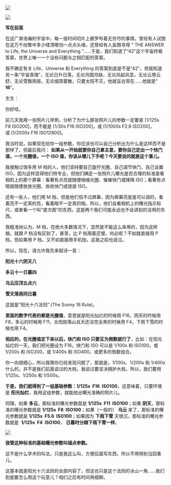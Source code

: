 [![](https://static001.geekbang.org/resource/image/5c/83/5c583a241480f9fe51b017ec972d5b83.jpg?wh=750x360)](http://time.geekbang.org/column/article/470988)

[![](https://static001.geekbang.org/resource/image/98/60/9874db7d21654d509dee386c3a2b8d60.jpg?wh=750x360)](http://time.geekbang.org/column/article/472859)

**写在前面**

在这广渺浩瀚的宇宙中，每一层时间切片上都罗布着无穷尽的事情，曾经有人试图在这万千纷繁中多少缕清哪怕一点点头绪，还曾经有人妄图寻得 " THE ANSWER to Life, the Universe and Everything "……于是，我们知道了“42”这个宇宙终极答案，世界上唯一一个没有问题与之相匹配的答案。

我不确定有关 Life、Universe 和 Everything 的答案到底是不是“42”，但我知道另一条“宇宙真理”，无论日升日落，无论月圆月缺，无论风起风息，无论云卷云舒，无论雪飘雨摇，无论烟笼雾散，只要太阳不灭，他就亘古常在……他就是“ **16**”。

生生：

你好哇。

前几天我用一张照片儿举例，分析了为什么那张照片儿的参数一定要是 \[1/125s F8 ISO200\]，而不能是 \[1/30s F16 ISO200\]，或 \[1/1000s F2.8 ISO200\]，或 \[1/2000s F16 ISO12800\]。

我当时说，如果现在给你一组参数，你应该也可以自己分析出为什么是这样而不是那样了，但最后我问： **如果从一开始就要你自己拿主意，要你自己定出一个快门值，一个光圈值，一个 ISO 值，你该从哪儿下手呢？今天要说的就是这个事儿。**

我接触过很多用 M 档的人，他们坚持要自己旋拧光圈、自己调节快门、自己设置 ISO，因为这样显得他们特专业，但他们确定一张照片儿曝光是否合理的标准是看相机上的那个屏幕：看著有点亮就随便缩缩光圈、催催快门或降降 ISO；看著有点暗就随便放放光圈、收收快门或提提 ISO。

还有一些人，他们用 M 档，但是他们信不过屏幕，因为屏幕亮度是可以调的，看着亮不一定真的亮，看着暗不一定真的暗。所以，他们会看相机上的曝光指示标尺，或者看一个叫“直方图”的东西，这是两个我们可能永远也不会讲到的没用的东西。

我粗浅地认为，M 档，在绝大多数情况下，显然是不能这么来用的，因为这样搞，就跟 P 档没有区别了，甚至，比 P 档用着还慢，何必呢？不如就直接用 P 档，但如果用 P 档，又不如直接用手机拍，这我之前也说过。

所以，现在，请允许我先来赋诗一首：

**阳光十六阴天八**

**多云十一日暮四**

**乌云压顶五点六**

**雪天落雨同日暮**

这就是“阳光十六法则” (The Sunny 16 Rule)。

**里面的数字代表的都是光圈值**，意思就是阳光灿烂的时候用 F16，阴天的时候用 F8，多云的时候用 F11，太阳刚落山且天还没完全黑的时候用 F4，下雨下雪的时候也用 F4。

**相应的，在光圈值定下来以后，快门和 ISO 只要互为倒数就行了**，比如：在阳光灿烂的一天，我们把光圈设为 F16，快门和 ISO 可以是 1/100s 和 ISO100，或 1/200s 和 ISO200，或 1/400s 和 ISO400，或更多的倒数组合。

你一向很细心，所以我猜你已经发现问题了，那就是，1/100s、1/200s 和 1/400s 什么的，并不是我们前面说过的大档，我说过要坚决拥护大档，所以，我们要用 1/125s、1/250s 和 1/500s。

**于是，我们就得到了一组基础参数：1/125s  F16  ISO100**，这意味着，只要环境是 **阳光灿烂**，我用这组参数，就能拍出曝光准确的照片儿。

同理，如果 **多云**，那标准的曝光参数就是 **1/125s  F11  ISO100**；如果 **阴天**，那标准的曝光参数就是 **1/125s  F8  ISO100**；如果（一般的） **乌云** 来了，那标准的曝光参数就是 **1/125s  F5.6  ISO100**；如果因为 **下雨下雪** 天很沉，那标准的曝光参数就是  **1/125s  F4  ISO100**， **日暮时分跟下雨下雪一样**。

![](https://static001.geekbang.org/resource/image/7e/a0/7e6a1b083a7c334ca6f9bba2940455a0.jpg?wh=1417x585)

**我管这种标准的基础曝光参数叫锚点参数。**

这不是什么学术的叫法，只是我这么叫，方便后面写东西，所以不用特别当回事儿。

这基本就是阳光十六法则的全部内容了，但这也只是这个法则的冰山一角……我们到底要怎么用这个玩意儿？咱们之后有时间再细聊。